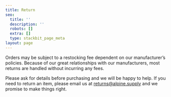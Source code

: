 ```yaml
---
title: Return
seo:
  title: ''
  description: ''
  robots: []
  extra: []
  type: stackbit_page_meta
layout: page
---
```

Orders may be subject to a restocking fee dependent on our manufacturer’s policies. Because of our great relationships with our manufacturers, most returns are handled without incurring any fees.

Please ask for details before purchasing and we will be happy to help. If you need to return an item, please email us at returns@alpine.supply and we promise to make things right.

